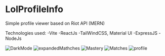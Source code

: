# LolProfileInfo
Simple profile viewer based on Riot API (MERN)

Technologies used:
-Vite
-ReactJs
-TailWindCSS, Material UI
-ExpressJS
-NodeJs

![DarkMode](https://user-images.githubusercontent.com/103920979/219901525-47f11de9-1e21-418b-8be0-b6874b6bcf04.png)
![expandedMathches](https://user-images.githubusercontent.com/103920979/219901526-12de40b5-116f-4e95-894c-59673d786d9b.png)
![Mastery](https://user-images.githubusercontent.com/103920979/219901528-1e6d0b9e-f4d9-44b0-822c-e4428def107f.png)
![Matches](https://user-images.githubusercontent.com/103920979/219901530-fb1bb498-a775-4c46-926d-afb9505d0f05.png)
![profile](https://user-images.githubusercontent.com/103920979/219901531-c660435c-d5b6-476a-b555-5eef28c0f0c3.png)
